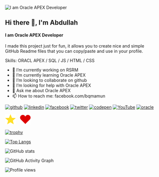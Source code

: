 ![I am Oracle APEX Developer](https://scontent.fcgp7-1.fna.fbcdn.net/v/t39.30808-6/292076543_2216653008483551_861184173106303055_n.jpg?_nc_cat=102&ccb=1-7&_nc_sid=09cbfe&_nc_eui2=AeH2dVCtQnwzc3ZsoZcC8dKS5mkq-juqUsfmaSr6O6pSxxw25n2TUlYJkJRmUBtsDPPDERtk87kv9e08YGpSnjbn&_nc_ohc=MPB3wnrj9jcAX8U_INo&_nc_ht=scontent.fcgp7-1.fna&oh=00_AT_NceGSAUeAfOu8klTsoqmK70aOlvkV3x_B2l7XqUfz6Q&oe=62CCEC0F)

## Hi there 👋, I'm Abdullah
#### I am Oracle APEX Developer


I made this project just for fun, it allows you to create nice and simple GitHub Readme files that you can copy/paste and use in your profile.

Skills: ORACL APEX / SQL / JS / HTML / CSS

- 🔭 I’m currently working on RSRM 
- 🌱 I’m currently learning Oracle APEX 
- 👯 I’m looking to collaborate on github 
- 🤔 I’m looking for help with Oracle APEX 
- 💬 Ask me about Oracle APEX 
- 📫 How to reach me: facebook.com/bqmamun 


[<img src='https://cdn.jsdelivr.net/npm/simple-icons@3.0.1/icons/github.svg' alt='github' height='40'>](https://github.com/benqmamun)  [<img src='https://cdn.jsdelivr.net/npm/simple-icons@3.0.1/icons/linkedin.svg' alt='linkedin' height='40'>](https://www.linkedin.com/in/bqmamun/)  [<img src='https://cdn.jsdelivr.net/npm/simple-icons@3.0.1/icons/facebook.svg' alt='facebook' height='40'>](https://www.facebook.com/bqmamun)  [<img src='https://cdn.jsdelivr.net/npm/simple-icons@3.0.1/icons/twitter.svg' alt='twitter' height='40'>](https://twitter.com/benqmamun)  [<img src='https://cdn.jsdelivr.net/npm/simple-icons@3.0.1/icons/codepen.svg' alt='codepen' height='40'>](https://codepen.io/benqmamun)  [<img src='https://cdn.jsdelivr.net/npm/simple-icons@3.0.1/icons/youtube.svg' alt='YouTube' height='40'>](https://www.youtube.com/channel/OracleApexbd)  [<img src='https://cdn.jsdelivr.net/npm/simple-icons@3.0.1/icons/oracle.svg' alt='oracle' height='40'>](https://apex.oracle.com/en/)  

<a href='https://stars.github.com/'><img src='https://raw.githubusercontent.com/acervenky/animated-github-badges/master/assets/starbadge.gif' width='35' height='35'></a> <a href='https://docs.github.com/en/github/supporting-the-open-source-community-with-github-sponsors'><img src='https://raw.githubusercontent.com/acervenky/animated-github-badges/master/assets/sponsorbadge.gif' width='35' height='35'></a> 

[![trophy](https://github-profile-trophy.vercel.app/?username=benqmamun)](https://github.com/ryo-ma/github-profile-trophy)

[![Top Langs](https://github-readme-stats.vercel.app/api/top-langs/?username=benqmamun)](https://github.com/anuraghazra/github-readme-stats)

![GitHub stats](https://github-readme-stats.vercel.app/api?username=benqmamun&show_icons=true)  

![GitHub Activity Graph](https://activity-graph.herokuapp.com/graph?username=benqmamun)  

![Profile views](https://gpvc.arturio.dev/benqmamun)  
